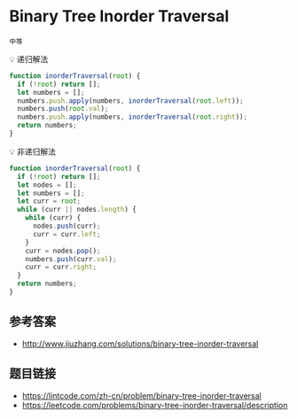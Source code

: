 # Binary Tree Inorder Traversal
`中等`

💡 递归解法
```javascript
function inorderTraversal(root) {
  if (!root) return [];
  let numbers = [];
  numbers.push.apply(numbers, inorderTraversal(root.left));
  numbers.push(root.val);
  numbers.push.apply(numbers, inorderTraversal(root.right));
  return numbers;
}
```

💡 非递归解法
```javascript
function inorderTraversal(root) {
  if (!root) return [];
  let nodes = [];
  let numbers = [];
  let curr = root;
  while (curr || nodes.length) {
    while (curr) {
      nodes.push(curr);
      curr = curr.left;
    }
    curr = nodes.pop();
    numbers.push(curr.val);
    curr = curr.right;
  }
  return numbers;
}
```


## 参考答案
* http://www.jiuzhang.com/solutions/binary-tree-inorder-traversal

## 题目链接
* https://lintcode.com/zh-cn/problem/binary-tree-inorder-traversal
* https://leetcode.com/problems/binary-tree-inorder-traversal/description
